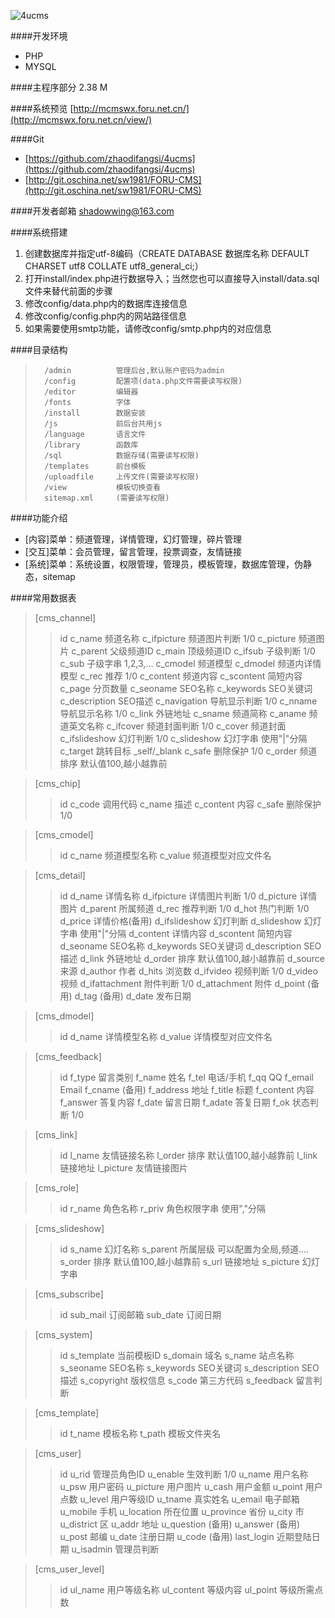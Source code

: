 ![4ucms](http://mcmswx.foru.net.cn/favicon.png)

####开发环境
* PHP
* MYSQL

####主程序部分
2.38 M

####系统预览
[http://mcmswx.foru.net.cn/](http://mcmswx.foru.net.cn/view/)

####Git
* [https://github.com/zhaodifangsi/4ucms](https://github.com/zhaodifangsi/4ucms)
* [http://git.oschina.net/sw1981/FORU-CMS](http://git.oschina.net/sw1981/FORU-CMS)

####开发者邮箱
shadowwing@163.com

####系统搭建
1. 创建数据库并指定utf-8编码（CREATE DATABASE 数据库名称 DEFAULT CHARSET utf8 COLLATE utf8_general_ci;）
2. 打开install/index.php进行数据导入；当然您也可以直接导入install/data.sql文件来替代前面的步骤
3. 修改config/data.php内的数据库连接信息
4. 修改config/config.php内的网站路径信息
5. 如果需要使用smtp功能，请修改config/smtp.php内的对应信息

####目录结构
>		/admin          管理后台,默认账户密码为admin
>		/config         配置项(data.php文件需要读写权限)
>		/editor         编辑器
>		/fonts          字体
>		/install        数据安装
>		/js             前后台共用js
>		/language       语言文件
>		/library        函数库
>		/sql            数据存储(需要读写权限)
>		/templates      前台模板
>		/uploadfile     上传文件(需要读写权限)
>		/view           模板切换查看
>		sitemap.xml     (需要读写权限)

####功能介绍
* [内容]菜单：频道管理，详情管理，幻灯管理，碎片管理
* [交互]菜单：会员管理，留言管理，投票调查，友情链接
* [系统]菜单：系统设置，权限管理，管理员，模板管理，数据库管理，伪静态，sitemap

####常用数据表
>[cms_channel]
>>id
>>c_name  频道名称
>>c_ifpicture  频道图片判断 1/0
>>c_picture  频道图片
>>c_parent  父级频道ID
>>c_main  顶级频道ID
>>c_ifsub  子级判断 1/0
>>c_sub  子级字串 1,2,3,...
>>c_cmodel  频道模型
>>c_dmodel  频道内详情模型
>>c_rec  推荐 1/0
>>c_content  频道内容
>>c_scontent  简短内容
>>c_page  分页数量
>>c_seoname  SEO名称
>>c_keywords  SEO关键词
>>c_description  SEO描述
>>c_navigation  导航显示判断 1/0
>>c_nname  导航显示名称 1/0
>>c_link  外链地址
>>c_sname  频道简称
>>c_aname  频道英文名称
>>c_ifcover  频道封面判断 1/0
>>c_cover  频道封面
>>c_ifslideshow  幻灯判断 1/0
>>c_slideshow  幻灯字串 使用"|"分隔
>>c_target  跳转目标 _self/_blank
>>c_safe  删除保护 1/0
>>c_order  频道排序 默认值100,越小越靠前

>[cms_chip]
>>id
>>c_code  调用代码
>>c_name  描述
>>c_content  内容
>>c_safe  删除保护 1/0

>[cms_cmodel]
>>id
>>c_name  频道模型名称
>>c_value  频道模型对应文件名

>[cms_detail]
>>id
>>d_name  详情名称
>>d_ifpicture  详情图片判断 1/0
>>d_picture  详情图片
>>d_parent  所属频道
>>d_rec  推荐判断 1/0
>>d_hot  热门判断 1/0
>>d_price  详情价格(备用)
>>d_ifslideshow  幻灯判断
>>d_slideshow  幻灯字串 使用"|"分隔
>>d_content  详情内容
>>d_scontent  简短内容
>>d_seoname  SEO名称
>>d_keywords  SEO关键词
>>d_description  SEO描述
>>d_link  外链地址
>>d_order  排序 默认值100,越小越靠前
>>d_source  来源
>>d_author  作者
>>d_hits  浏览数
>>d_ifvideo  视频判断 1/0
>>d_video  视频
>>d_ifattachment  附件判断 1/0
>>d_attachment  附件
>>d_point  (备用)
>>d_tag  (备用)
>>d_date  发布日期

>[cms_dmodel]
>>id
>>d_name  详情模型名称
>>d_value  详情模型对应文件名

>[cms_feedback]
>>id
>>f_type  留言类别
>>f_name  姓名
>>f_tel  电话/手机
>>f_qq  QQ
>>f_email  Email
>>f_cname  (备用)
>>f_address  地址
>>f_title  标题
>>f_content  内容
>>f_answer  答复内容
>>f_date  留言日期
>>f_adate  答复日期
>>f_ok  状态判断 1/0

>[cms_link]
>>id
>>l_name  友情链接名称
>>l_order  排序 默认值100,越小越靠前
>>l_link  链接地址
>>l_picture  友情链接图片

>[cms_role]
>>id
>>r_name  角色名称
>>r_priv  角色权限字串 使用","分隔

>[cms_slideshow]
>>id
>>s_name  幻灯名称
>>s_parent  所属层级 可以配置为全局,频道....
>>s_order  排序 默认值100,越小越靠前
>>s_url  链接地址
>>s_picture  幻灯字串

>[cms_subscribe]
>>id
>>sub_mail  订阅邮箱
>>sub_date  订阅日期

>[cms_system]
>>id
>>s_template  当前模板ID
>>s_domain  域名
>>s_name  站点名称
>>s_seoname  SEO名称
>>s_keywords  SEO关键词
>>s_description  SEO描述
>>s_copyright  版权信息
>>s_code  第三方代码
>>s_feedback  留言判断

>[cms_template]
>>id
>>t_name  模板名称
>>t_path  模板文件夹名

>[cms_user]
>>id
>>u_rid  管理员角色ID
>>u_enable  生效判断 1/0
>>u_name  用户名称
>>u_psw  用户密码
>>u_picture  用户图片
>>u_cash  用户金额
>>u_point  用户点数
>>u_level  用户等级ID
>>u_tname  真实姓名
>>u_email  电子邮箱
>>u_mobile  手机
>>u_location  所在位置
>>u_province  省份
>>u_city  市
>>u_district  区
>>u_addr  地址
>>u_question  (备用)
>>u_answer  (备用)
>>u_post  邮编
>>u_date  注册日期
>>u_code  (备用)
>>last_login  近期登陆日期
>>u_isadmin  管理员判断

>[cms_user_level]
>>id
>>ul_name  用户等级名称
>>ul_content  等级内容
>>ul_point  等级所需点数